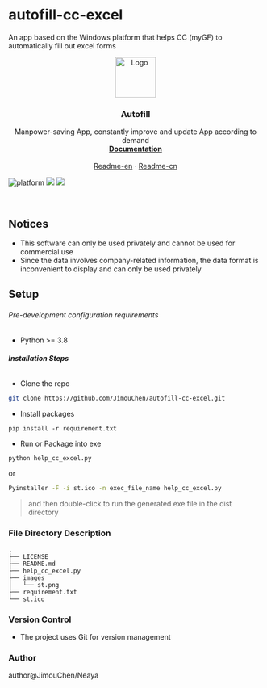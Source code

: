# autofill-cc-excel

An app based on the Windows platform that helps CC (myGF) to automatically fill out excel forms

<p align="center">
  <a href="https://github.com/JimouChen/autofill-cc-excel">
     <img src="https://github.com/JimouChen/autofill-cc-excel/tree/main/images/st.png" alt="Logo" width="80" height="80">
  </a>

<h3 align="center">Autofill</h3>
  <p align="center">
    Manpower-saving App, constantly improve and update App according to demand
    <br />
    <a href=""><strong>Documentation</strong></a>
    <br />
    <br />
    <a href="https://github.com/JimouChen/autofill-cc-excel/blob/main/README.md">Readme-en</a>
    ·
    <a href="https://github.com/JimouChen/autofill-cc-excel/blob/main/READMECN.md">Readme-cn</a>
  </p>
</p>

<!-- PROJECT SHIELDS -->

![platform](https://img.shields.io/badge/platform-win64-lightgrey.svg)
![](https://img.shields.io/badge/License-Apache%202.0-green.svg)
![](https://img.shields.io/badge/autofill--cc--excel-v1.0-blue.svg)

<br />

## Notices

- This software can only be used privately and cannot be used for commercial use
- Since the data involves company-related information, the data format is inconvenient to display and can only be used
  privately


## Setup
###### Pre-development configuration requirements

- Python >= 3.8

###### **Installation Steps**

- Clone the repo

```sh
git clone https://github.com/JimouChen/autofill-cc-excel.git
```
- Install packages

```shell
pip install -r requirement.txt
```
- Run or Package into exe 
```shell
python help_cc_excel.py
```
or
```sh
Pyinstaller -F -i st.ico -n exec_file_name help_cc_excel.py
```
> and then double-click to run the generated exe file in the dist directory

### File Directory Description

```
.
├── LICENSE
├── README.md
├── help_cc_excel.py
├── images
│   └── st.png
├── requirement.txt
└── st.ico

```


### Version Control

- The project uses Git for version management

### Author

author@JimouChen/Neaya
